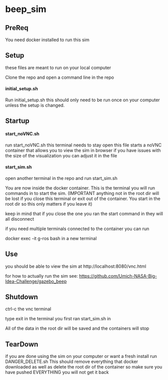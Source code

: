 ﻿# beep_sim

## PreReq
You need docker installed to run this sim

## Setup
these files are meant to run on your local computer

Clone the repo and open a command line in the repo

#### initial_setup.sh
Run initial_setup.sh this should only need to be run once on your computer unless the setup is changed.

## Startup

#### start_noVNC.sh
run start_noVNC.sh this terminal needs to stay open
this file starts a noVNC container that allows you to view the sim in browser if you have issues with the size of the visualization you can adjust it in the file

#### start_sim.sh
open another terminal in the repo and run start_sim.sh

You are now inside the docker container. This is the terminal you will run commands in to start the sim. (IMPORTANT anything not in the root dir will be lost if you close this terminal or exit out of the container. You start in the root dir so this only matters if you leave it)

keep in mind that if you close the one you ran the start command in they will all disconnect 

if you need multiple terminals connected to the container you can run

docker exec -it g-ros bash
in a new terminal

## Use
you should be able to view the sim at http://localhost:8080/vnc.html

for how to actually run the sim see: https://github.com/Umich-NASA-Big-Idea-Challenge/gazebo_beep

## Shutdown
ctrl-c the vnc terminal

type exit in the terminal you first ran start_sim.sh in

All of the data in the root dir will be saved and the containers will stop

## TearDown
if you are done using the sim on your computer or want a fresh install run
DANGER_DELETE.sh This should remove everything that docker downloaded as well as delete the root dir of the container so make sure you have pushed EVERYTHING you will not get it back


